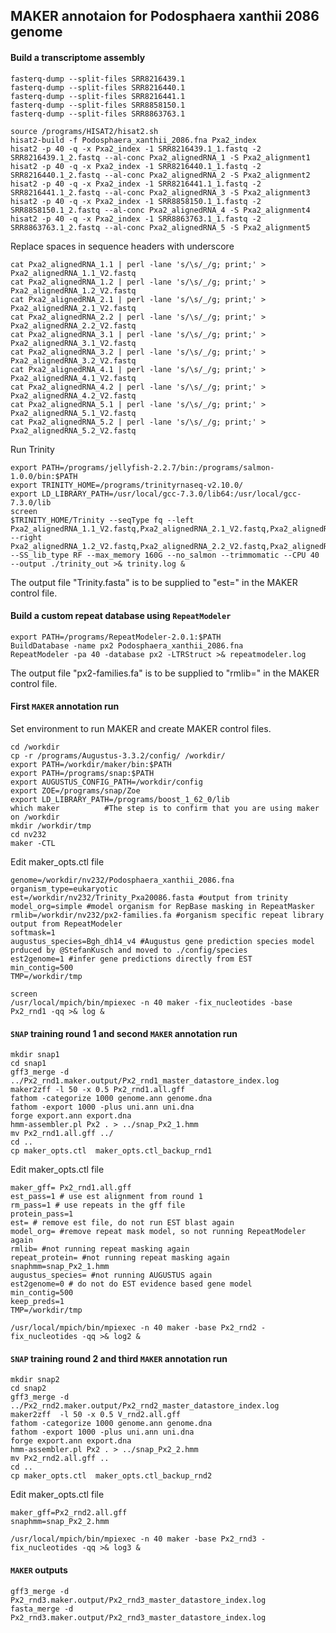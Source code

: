 ## MAKER annotaion for Podosphaera xanthii 2086 genome 

#### Build a transcriptome assembly

```ShellSession
fasterq-dump --split-files SRR8216439.1
fasterq-dump --split-files SRR8216440.1
fasterq-dump --split-files SRR8216441.1
fasterq-dump --split-files SRR8858150.1
fasterq-dump --split-files SRR8863763.1

source /programs/HISAT2/hisat2.sh
hisat2-build -f Podosphaera_xanthii_2086.fna Pxa2_index
hisat2 -p 40 -q -x Pxa2_index -1 SRR8216439.1_1.fastq -2 SRR8216439.1_2.fastq --al-conc Pxa2_alignedRNA_1 -S Pxa2_alignment1
hisat2 -p 40 -q -x Pxa2_index -1 SRR8216440.1_1.fastq -2 SRR8216440.1_2.fastq --al-conc Pxa2_alignedRNA_2 -S Pxa2_alignment2
hisat2 -p 40 -q -x Pxa2_index -1 SRR8216441.1_1.fastq -2 SRR8216441.1_2.fastq --al-conc Pxa2_alignedRNA_3 -S Pxa2_alignment3
hisat2 -p 40 -q -x Pxa2_index -1 SRR8858150.1_1.fastq -2 SRR8858150.1_2.fastq --al-conc Pxa2_alignedRNA_4 -S Pxa2_alignment4
hisat2 -p 40 -q -x Pxa2_index -1 SRR8863763.1_1.fastq -2 SRR8863763.1_2.fastq --al-conc Pxa2_alignedRNA_5 -S Pxa2_alignment5
```

Replace spaces in sequence headers with underscore
```ShellSession
cat Pxa2_alignedRNA_1.1 | perl -lane 's/\s/_/g; print;' > Pxa2_alignedRNA_1.1_V2.fastq
cat Pxa2_alignedRNA_1.2 | perl -lane 's/\s/_/g; print;' > Pxa2_alignedRNA_1.2_V2.fastq
cat Pxa2_alignedRNA_2.1 | perl -lane 's/\s/_/g; print;' > Pxa2_alignedRNA_2.1_V2.fastq
cat Pxa2_alignedRNA_2.2 | perl -lane 's/\s/_/g; print;' > Pxa2_alignedRNA_2.2_V2.fastq
cat Pxa2_alignedRNA_3.1 | perl -lane 's/\s/_/g; print;' > Pxa2_alignedRNA_3.1_V2.fastq
cat Pxa2_alignedRNA_3.2 | perl -lane 's/\s/_/g; print;' > Pxa2_alignedRNA_3.2_V2.fastq
cat Pxa2_alignedRNA_4.1 | perl -lane 's/\s/_/g; print;' > Pxa2_alignedRNA_4.1_V2.fastq
cat Pxa2_alignedRNA_4.2 | perl -lane 's/\s/_/g; print;' > Pxa2_alignedRNA_4.2_V2.fastq
cat Pxa2_alignedRNA_5.1 | perl -lane 's/\s/_/g; print;' > Pxa2_alignedRNA_5.1_V2.fastq
cat Pxa2_alignedRNA_5.2 | perl -lane 's/\s/_/g; print;' > Pxa2_alignedRNA_5.2_V2.fastq
```

Run Trinity
```ShellSession 
export PATH=/programs/jellyfish-2.2.7/bin:/programs/salmon-1.0.0/bin:$PATH
export TRINITY_HOME=/programs/trinityrnaseq-v2.10.0/
export LD_LIBRARY_PATH=/usr/local/gcc-7.3.0/lib64:/usr/local/gcc-7.3.0/lib 
screen
$TRINITY_HOME/Trinity --seqType fq --left Pxa2_alignedRNA_1.1_V2.fastq,Pxa2_alignedRNA_2.1_V2.fastq,Pxa2_alignedRNA_3.1_V2.fastq,Pxa2_alignedRNA_4.1_V2.fastq,Pxa2_alignedRNA_5.1_V2.fastq --right Pxa2_alignedRNA_1.2_V2.fastq,Pxa2_alignedRNA_2.2_V2.fastq,Pxa2_alignedRNA_3.2_V2.fastq,Pxa2_alignedRNA_4.2_V2.fastq,Pxa2_alignedRNA_5.2_V2.fastq --SS_lib_type RF --max_memory 160G --no_salmon --trimmomatic --CPU 40 --output ./trinity_out >& trinity.log &
```

The output file "Trinity.fasta" is to be supplied to "est=" in the MAKER control file.

#### Build a custom repeat database using `RepeatModeler`

```ShellSession
export PATH=/programs/RepeatModeler-2.0.1:$PATH
BuildDatabase -name px2 Podosphaera_xanthii_2086.fna
RepeatModeler -pa 40 -database px2 -LTRStruct >& repeatmodeler.log
```
The output file "px2-families.fa" is to be supplied to "rmlib=" in the MAKER control file.

#### First `MAKER` annotation run

Set environment to run MAKER and create MAKER control files.

```ShellSession
cd /workdir
cp -r /programs/Augustus-3.3.2/config/ /workdir/
export PATH=/workdir/maker/bin:$PATH
export PATH=/programs/snap:$PATH
export AUGUSTUS_CONFIG_PATH=/workdir/config
export ZOE=/programs/snap/Zoe
export LD_LIBRARY_PATH=/programs/boost_1_62_0/lib
which maker          #The step is to confirm that you are using maker on /workdir
mkdir /workdir/tmp
cd nv232
maker -CTL
```

Edit maker_opts.ctl file

```
genome=/workdir/nv232/Podosphaera_xanthii_2086.fna
organism_type=eukaryotic
est=/workdir/nv232/Trinity_Pxa20086.fasta #output from trinity
model_org=simple #model organism for RepBase masking in RepeatMasker
rmlib=/workdir/nv232/px2-families.fa #organism specific repeat library output from RepeatModeler 
softmask=1
augustus_species=Bgh_dh14_v4 #Augustus gene prediction species model prduced by @StefanKusch and moved to ./config/species
est2genome=1 #infer gene predictions directly from EST
min_contig=500
TMP=/workdir/tmp
```

```ShellSession
screen
/usr/local/mpich/bin/mpiexec -n 40 maker -fix_nucleotides -base Px2_rnd1 -qq >& log &
```
 
#### `SNAP` training round 1 and second `MAKER` annotation run

```
mkdir snap1
cd snap1
gff3_merge -d ../Px2_rnd1.maker.output/Px2_rnd1_master_datastore_index.log
maker2zff -l 50 -x 0.5 Px2_rnd1.all.gff 
fathom -categorize 1000 genome.ann genome.dna
fathom -export 1000 -plus uni.ann uni.dna
forge export.ann export.dna
hmm-assembler.pl Px2 . > ../snap_Px2_1.hmm
mv Px2_rnd1.all.gff ../
cd ..
cp maker_opts.ctl  maker_opts.ctl_backup_rnd1
```

Edit maker_opts.ctl file

```
maker_gff= Px2_rnd1.all.gff 
est_pass=1 # use est alignment from round 1
rm_pass=1 # use repeats in the gff file
protein_pass=1 
est= # remove est file, do not run EST blast again
model_org= #remove repeat mask model, so not running RepeatModeler again
rmlib= #not running repeat masking again
repeat_protein= #not running repeat masking again
snaphmm=snap_Px2_1.hmm
augustus_species= #not running AUGUSTUS again
est2genome=0 # do not do EST evidence based gene model
min_contig=500
keep_preds=1
TMP=/workdir/tmp
```

```ShellSession
/usr/local/mpich/bin/mpiexec -n 40 maker -base Px2_rnd2 -fix_nucleotides -qq >& log2 &
```

#### `SNAP` training round 2 and third `MAKER` annotation run 

```ShellSession
mkdir snap2
cd snap2
gff3_merge -d ../Px2_rnd2.maker.output/Px2_rnd2_master_datastore_index.log
maker2zff  -l 50 -x 0.5 V_rnd2.all.gff
fathom -categorize 1000 genome.ann genome.dna
fathom -export 1000 -plus uni.ann uni.dna
forge export.ann export.dna
hmm-assembler.pl Px2 . > ../snap_Px2_2.hmm
mv Px2_rnd2.all.gff ..
cd ..
cp maker_opts.ctl  maker_opts.ctl_backup_rnd2
```

Edit maker_opts.ctl file

```
maker_gff=Px2_rnd2.all.gff
snaphmm=snap_Px2_2.hmm
```

```ShellSession
/usr/local/mpich/bin/mpiexec -n 40 maker -base Px2_rnd3 -fix_nucleotides -qq >& log3 &
```


#### `MAKER` outputs
```ShellSession
gff3_merge -d Px2_rnd3.maker.output/Px2_rnd3_master_datastore_index.log
fasta_merge -d Px2_rnd3.maker.output/Px2_rnd3_master_datastore_index.log
```
